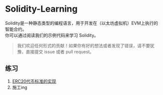 # Solidity-Learning

Solidity是一种静态类型的编程语言，用于开发在（以太坊虚拟机）EVM上执行的智能合约。\
你可以通过阅读我们的示例代码来学习 Solidity。

> 我们欢迎任何形式的贡献！如果你有好的想法或者发现了错误，请不要犹豫，直接提交 issue 或者 pull request。

## 练习
1. [ERC20代币标准的实现](https://github.com/SZU-BlockchainAssociation/ERC20-SZUBA)
2. 施工ing

